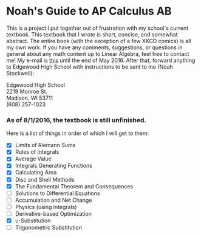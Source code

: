 # Noah's Guide to AP Calculus AB
This is a project I put together out of frustration with my school's current textbook. This textbook that I wrote is short, concise, and somewhat abstract. The entire book (with the exception of a few XKCD comics) is all my own work. If you have any comments, suggestions, or questions in general about any math content up to Linear Algebra, feel free to contact me! My e-mail is [this](mailto:noah.stockwell@edgewoodhs.org "my e-mail") until the end of May 2016. After that, forward anything to Edgewood High School with instructions to be sent to me (Noah Stockwell):

Edgewood High School <br/>
2219 Monroe St. <br/>
Madison, WI 53711 <br/>
(608) 257-1023



### As of 8/1/2016, the textbook is still unfinished.
Here is a list of things in order of which I will get to them:  

 - [x] Limits of Riemann Sums  
 - [x] Rules of Integrals  
 - [x] Average Value  
 - [x] Integrals Generating Functions  
 - [x] Calculating Area  
 - [x] Disc and Shell Methods  
 - [x] The Fundamental Theorem and Consequences  
 - [ ] Solutions to Differential Equations  
 - [ ] Accumulation and Net Change  
 - [ ] Physics (using integrals)  
 - [ ] Derivative-based Optimization  
 - [x] u-Substitution  
 - [ ] Trigonometric Substitution  
